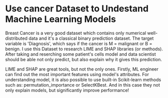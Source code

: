 # Use cancer Dataset to Undestand Machine Learning Models

Breast Cancer is a very good dataset which contains only numerical well-distributed data and it's a classical binary prediction dataset. The target variable is 'Diagnosis',  which says if the cancer is M = malignant or B = benign. 
I use this Dataset to research LIME and SHAP libraries (or methods).
After taking and reserching some patient's cells model and data scientist should be able not only predict, but also explain why it gives this prediction. 

LIME and SHAP are great tools, but not the only ones. Firstly, ML engineer can find out the most important features using model's attributes. For understanding model, it is also possible to use built-in Scikit-learn methods such as: permutation_importance or SelectKBest. And in this case they not only explain models, but significantly improve performance! 
